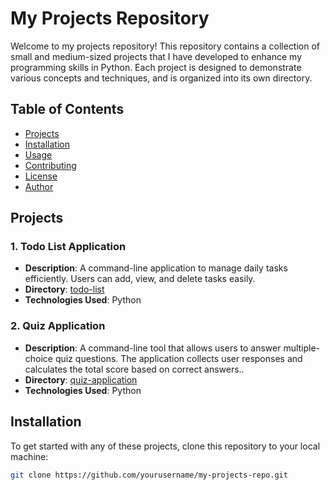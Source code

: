# My Projects Repository

Welcome to my projects repository! This repository contains a collection of small and medium-sized projects that I have developed to enhance my programming skills in Python. Each project is designed to demonstrate various concepts and techniques, and is organized into its own directory.

## Table of Contents
- [Projects](#projects)
- [Installation](#installation)
- [Usage](#usage)
- [Contributing](#contributing)
- [License](#license)
- [Author](#author)

## Projects

### 1. Todo List Application
- **Description**: A command-line application to manage daily tasks efficiently. Users can add, view, and delete tasks easily.
- **Directory**: [todo-list](todo-list)
- **Technologies Used**: Python
### 2.  Quiz Application
- **Description**: A command-line tool that allows users to answer multiple-choice quiz questions. The application collects user responses and calculates the total score based on correct answers..
- **Directory**: [quiz-application](quiz-application)
- **Technologies Used**: Python

## Installation
To get started with any of these projects, clone this repository to your local machine:
```bash
git clone https://github.com/yourusername/my-projects-repo.git
